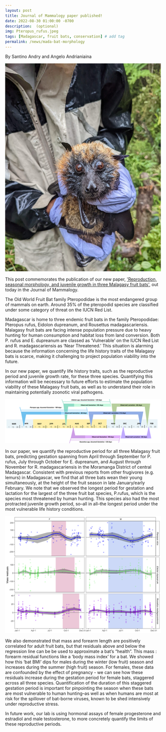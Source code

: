```yaml
---
layout: post
title: Journal of Mammalogy paper published!
date: 2022-08-30 01:00:00 -0700
description:  (optional)
img: Pteropus_rufus.jpeg
tags: [Madagascar, fruit bats, conservation] # add tag
permalink: /news/mada-bat-morphology
---
```



By Santino Andry and Angelo Andrianiaina

<img src="/assets/img/Pteropus_rufus.jpeg" alt="pteropus" class="float-start col-md-5" />


This post commemorates the publication of our new paper, ['Reproduction, seasonal morphology, and juvenile growth in three Malagasy fruit bats'](https://doi.org/10.1093/jmammal/gyac072), out today in the Journal of Mammalogy. 


 
The Old World Fruit Bat family Pteropodidae is the most endangered group of mammals on earth. Around 35% of the pteropodid species are classified under some category of threat on the IUCN Red List.


 
Madagascar is home to three endemic fruit bats in the family Pteropodidae: Pteropus rufus, Eidolon dupreanum, and Rousettus madagascariensis. Malagasy fruit bats are facing intense population pressure due to heavy hunting for human consumption and habitat loss from land conversion. Both P. rufus and E. dupreanum are classed as ‘Vulnerable’ on the IUCN Red List and R. madagascariensis as ‘Near Threatened.’ This situation is alarming  because the information concerning the life history traits of the Malagasy bats is scarce, making it challenging to project population viability into the future. 

In our new paper, we quantify life history traits, such as the reproductive period and juvenile growth rate, for these three species. Quantifying this information will be necessary to future efforts to estimate the population viability of these Malagasy fruit bats, as well as to understand their role in maintaining potentially zoonotic viral pathogens.


 

<img src="/assets/img/JMamFig1.png" alt="timeline" class="float-start col-md-12" />



 
In our paper, we quantify the reproductive period for all three Malagasy fruit bats, predicting  gestation spanning from April through September for P. rufus, July through October for E. dupreanum, and August through November for R. madagascariensis in the Moramanga District of central Madagascar. Consistent with previous reports from other frugivores (e.g. lemurs) in Madagascar, we find that all three bats wean their young simultaneously, at the height of the fruit season in late January/early February. We note that we observed the longest period for gestation and lactation for the largest of the three fruit bat species, P.rufus, which is the species most threatened by human hunting. This species also had the most protracted juvenile growth period, so–all in all–the longest period under the most vulnerable life history conditions.

<img src="/assets/img/JMamFig3.png" alt="mass_reside" class="float-start col-md-6" />

We also demonstrated that mass and forearm length are positively correlated for adult fruit bats, but that residuals above and below the regression line can be be used to approximate a bat’s “health”. This mass : forearm residual functions like a ‘body mass index’ for a bat. We showed how this ‘bat BMI’ dips for males during the winter (low fruit) season and increases during the summer (high fruit) season. For females, these data are confounded by the effect of pregnancy - we can see how these residuals increase during the gestation period for female bats, staggered across all three species. Quantification of the duration of this staggered gestation period is important for pinpointing the season when these bats are most vulnerable to human hunting–as well as when humans are most at risk for the spillover of bat-borne viruses, known to be shed intensively under reproductive stress.


 
In future work, our lab is using hormonal assays of female progesterone and estradiol and male testosterone, to more concretely quantify the limits of these reproductive periods.



